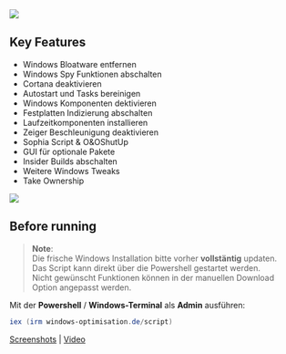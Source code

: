 <img src="https://user-images.githubusercontent.com/98750428/194409138-97880567-7645-4dc3-b031-74e2dae6da35.png"> 

## Key Features
* Windows Bloatware entfernen
* Windows Spy Funktionen abschalten 
* Cortana deaktivieren
* Autostart und Tasks bereinigen
* Windows Komponenten dektivieren
* Festplatten Indizierung abschalten
* Laufzeitkomponenten installieren
* Zeiger Beschleunigung deaktivieren
* Sophia Script & O&OShutUp
* GUI für optionale Pakete
* Insider Builds abschalten
* Weitere Windows Tweaks
* Take Ownership

<a href="https://github.com/Marvin700/Windows_Optimisation_Pack/releases/latest"><img src="https://user-images.githubusercontent.com/98750428/194409192-abe5edcc-9bf7-4873-bd55-ff5c4e458369.png"></a>

## Before running
> **Note**: <BR> 
Die frische Windows Installation bitte vorher <b>vollstäntig</b> updaten. <BR>
Das Script kann direkt über die Powershell gestartet werden. <BR>
Nicht gewünscht Funktionen können in der manuellen Download Option angepasst werden.<BR>


Mit der **Powershell** / **Windows-Terminal** als **Admin** ausführen:

  ```powershell
iex (irm windows-optimisation.de/script)
  ```   
<p dir="auto"><a href="https://github.com/Marvin700/Windows_Optimisation_Pack/wiki/Screenshots">Screenshots</a> | <a href="https://www.youtube.com/watch?v=Xl8VvnytMu8" rel="nofollow">Video</a></p>
